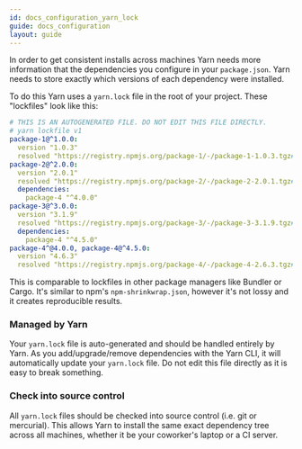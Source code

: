 ```yaml
---
id: docs_configuration_yarn_lock
guide: docs_configuration
layout: guide
---
```


In order to get consistent installs across machines Yarn needs more information
that the dependencies you configure in your `package.json`. Yarn needs to store
exactly which versions of each dependency were installed.

To do this Yarn uses a `yarn.lock` file in the root of your project. These
"lockfiles" look like this:

```yaml
# THIS IS AN AUTOGENERATED FILE. DO NOT EDIT THIS FILE DIRECTLY.
# yarn lockfile v1
package-1@^1.0.0:
  version "1.0.3"
  resolved "https://registry.npmjs.org/package-1/-/package-1-1.0.3.tgz#a1b2c3d4e5f6g7h8i9j0k1l2m3n4o5p6q7r8s9t0"
package-2@^2.0.0:
  version "2.0.1"
  resolved "https://registry.npmjs.org/package-2/-/package-2-2.0.1.tgz#a1b2c3d4e5f6g7h8i9j0k1l2m3n4o5p6q7r8s9t0"
  dependencies:
    package-4 "^4.0.0"
package-3@^3.0.0:
  version "3.1.9"
  resolved "https://registry.npmjs.org/package-3/-/package-3-3.1.9.tgz#a1b2c3d4e5f6g7h8i9j0k1l2m3n4o5p6q7r8s9t0"
  dependencies:
    package-4 "^4.5.0"
package-4^@4.0.0, package-4@^4.5.0:
  version "4.6.3"
  resolved "https://registry.npmjs.org/package-4/-/package-4-2.6.3.tgz#a1b2c3d4e5f6g7h8i9j0k1l2m3n4o5p6q7r8s9t0"
```

This is comparable to lockfiles in other package managers like Bundler or
Cargo. It's similar to npm's `npm-shrinkwrap.json`, however it's not lossy and
it creates reproducible results.

### Managed by Yarn <a class="toc" id="toc-managed-by-yarn" href="#toc-managed-by-yarn"></a>

Your `yarn.lock` file is auto-generated and should be handled entirely by Yarn.
As you add/upgrade/remove dependencies with the Yarn CLI, it will automatically
update your `yarn.lock` file. Do not edit this file directly as it is easy to
break something.

### Check into source control <a class="toc" id="toc-check-into-source-control" href="#toc-check-into-source-control"></a>

All `yarn.lock` files should be checked into source control (i.e. git or
mercurial). This allows Yarn to install the same exact dependency tree across
all machines, whether it be your coworker's laptop or a CI server.
